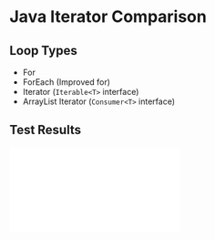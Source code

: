 # Java Iterator Comparison
## Loop Types
- For
- ForEach (Improved for)
- Iterator (`Iterable<T>` interface)
- ArrayList Iterator (`Consumer<T>` interface)
## Test Results
![Test Results](results.txt)
